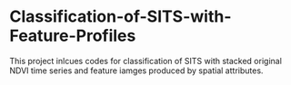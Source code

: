 # Classification-of-SITS-with-Feature-Profiles

This project inlcues codes for classification of SITS with stacked original NDVI time series and feature iamges produced by spatial attributes.
